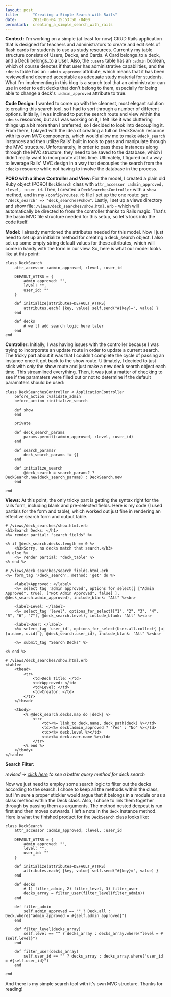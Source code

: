 ```yaml
---
layout: post
title:      "Creating a Simple Search with Rails"
date:       2021-06-04 15:53:50 -0400
permalink:  creating_a_simple_search_with_rails
---
```



**Context:**
I'm working on a simple (at least for now) CRUD Rails application that is designed for teachers and administrators to create and edit sets of flash cards for students to use as study resources. Currently my table structure consists of Users, Decks, and Cards. A Card belongs_to a deck, and a Deck belongs_to a User. Also, the `:users` table has an `:admin` boolean, which of course denotes if that user has administrative capabilities, and the `:decks` table has an `:admin_approved` attribute, which means that it has been reviewed and deemed acceptable as adequate study material for students. What I'm implementing in this blog is a search tool that an administrator can use in order to edit decks that don't belong to them, especially for being able to change a deck's `:admin_approved` attribute to true.

**Code Design:**
I wanted to come up with the cleanest, most elegant solution to creating this search tool, so I had to sort through a number of different options. Initially, I was inclined to put the search route and view within the `:decks` resources, but as I was working on it, I felt like it was cluttering things up a bit more than I preferred, so I decided to look into decoupling it. From there, I played with the idea of creating a full on DeckSearch resource with its own MVC components, which would allow me to make `@deck_search` instances and then utilize Rails' built in tools to pass and manipulate through the MVC structure. Unfortunately, in order to pass these instances along through the MVC structure, they need to be saved to the database, which I didn't really want to incorporate at this time. Ultimately, I figured out a way to leverage Rails' MVC design in a way that decouples the search from the `:decks` resource while not having to involve the database in the process.

**PORO with a Show Controller and View:**
For the model, I created a plain old Ruby object (PORO) `DeckSearch` class with `attr_accessor :admin_approved, :level, :user_id`. Then, I created a `DeckSearchesController` with a `show` method, and in my `/config/routes.rb` file I set up the one route: `get '/deck_search' => "deck_searches#show"`. Lastly, I set up a views directory and show file: `/views/deck_searches/show.html.erb` - which will automatically be directed to from the controller thanks to Rails magic. That's the basic MVC file structure needed for this setup, so let's look into the code itself.

**Model:**
I already mentioned the attributes needed for this model. Now I just need to set up an initialize method for creating a deck_search object. I also set up some empty string default values for these attributes, which will come in handy with the form in our view. So, here is what our model looks like at this point:
```
class DeckSearch
    attr_accessor :admin_approved, :level, :user_id

    DEFAULT_ATTRS = {
        admin_approved: "",
        level: "", 
        user_id: ""
    }

    def initialize(attributes=DEFAULT_ATTRS)
        attributes.each{ |key, value| self.send("#{key}=", value) }
    end

    def decks
        # we'll add search logic here later
    end
end
```
**Controller:**
Initially, I was having issues with the controller because I was trying to incorporate an update route in order to update a current search. The tricky part about it was that I couldn't complete the cycle of passing an instance once it got back to the show route. Ultimately, I decided to just stick with *only* the show route and just make a new deck search object each time. This streamlined everything. Then, it was just a matter of checking to see if the paramaters were filled out or not to determine if the default paramaters should be used:
```
class DeckSearchesController < ApplicationController
    before_action :validate_admin
    before_action :initialize_search

    def show
    end

    private

    def deck_search_params
        params.permit(:admin_approved, :level, :user_id)
    end

    def search_params?
        deck_search_params != {}
    end

    def initialize_search
        @deck_search = search_params? ? DeckSearch.new(deck_search_params) : DeckSearch.new
    end

end
```
**Views:**
At this point, the only tricky part is getting the syntax right for the rails form, including blank and pre-selected fields. Here is my code (I used partials for the form and table), which worked out just fine in rendering an effective search form and output table.
```
# /views/deck_searches/show.html.erb
<h1>Search Decks: </h1>
<%= render partial: "search_fields" %>

<% if @deck_search.decks.length == 0 %>
    <h3>Sorry, no decks match that search.</h3>
<% else %>  
    <%= render partial: "deck_table" %>
<% end %>

# /views/deck_searches/search_fields.html.erb
<%= form_tag '/deck_search', method: 'get' do %>

    <label>Approved: </label>
    <%= select_tag 'admin_approved', options_for_select([ ["Admin Approved", true], ["Not Admin Approved", false] ], @deck_search.admin_approved), include_blank: "All" %><br>

    <label>Level: </label>
    <%= select_tag 'level', options_for_select(["1", "2", "3", "4", "5", "6", "7"], @deck_search.level), include_blank: "All" %><br>

    <label>User: </label> 
    <%= select_tag 'user_id', options_for_select(User.all.collect{ |u| [u.name, u.id] }, @deck_search.user_id), include_blank: "All" %><br>
    
    <%= submit_tag "Search Decks" %>

<% end %>

# /views/deck_searches/show.html.erb
<table>
    <thead>
        <tr>
            <td>Deck Title: </td>
            <td>Approved: </td>
            <td>Level: </td>
            <td>Creator: </td>
        </tr>
    </thead>

    <tbody>
        <% @deck_search.decks.map do |deck| %>
            <tr>
                <td><%= link_to deck.name, deck_path(deck) %></td>
                <td><%= deck.admin_approved ? "Yes" : "No" %></td>
                <td><%= deck.level %></td>
                <td><%= deck.user.name %></td>
            </tr>
        <% end %>
    </tbody>
</table>
```
**Search Filter:**

*revised => [click here](https://etcusic.github.io/simplified_search_query_in_rails) to see a better query method for deck search*

Now we just need to employ some search logic to filter out the decks according to the search. I chose to keep all the methods within the class, but I'm sure a proper stickler would argue that it belongs in a module or as a class method within the Deck class. Also, I chose to link them together through by passing them as arguments. The method nested deepest is run first and then moves outwards. I left a note in the `deck` instance method. Here is what the finished product for the `DeckSearch` class looks like:
```
class DeckSearch
    attr_accessor :admin_approved, :level, :user_id

    DEFAULT_ATTRS = {
        admin_approved: "",
        level: "", 
        user_id: ""
    }

    def initialize(attributes=DEFAULT_ATTRS)
        attributes.each{ |key, value| self.send("#{key}=", value) }
    end

    def decks 
        # 1) filter_admin, 2) filter_level, 3) filter_user
        decks_array = filter_user(filter_level(filter_admin))
    end

    def filter_admin
        self.admin_approved == "" ? Deck.all : Deck.where("admin_approved = #{self.admin_approved}")
    end

    def filter_level(decks_array)
        self.level == "" ? decks_array : decks_array.where("level = #{self.level}")
    end

    def filter_user(decks_array)
        self.user_id == "" ? decks_array : decks_array.where("user_id = #{self.user_id}")
    end

end
```
And there is my simple search tool with it's own MVC structure. Thanks for reading!
